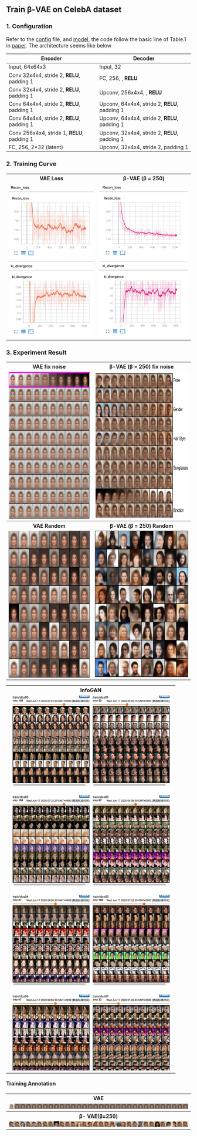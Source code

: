 ## Train β-VAE on CelebA dataset

### 1. Configuration

Refer to the [config](../config/celeba.yaml) file, and [model](../models/celeba_model.py),  the code follow the basic line of Table.1 in [paper](https://openreview.net/forum?id=Sy2fzU9gl). The architecture seems like below

| Encoder                                     | Decoder                                        |
| ------------------------------------------- | ---------------------------------------------- |
| Input, 64x64x3                              | Input, 32                                      |
| Conv 32x4x4, stride 2, **RELU**, padding 1  | FC, 256, , **RELU**                            |
| Conv 32x4x4, stride 2, **RELU**, padding 1  | Upconv, 256x4x4, , **RELU**                    |
| Conv 64x4x4, stride 2, **RELU**, padding 1  | Upconv, 64x4x4, stride 2, **RELU**, padding 1  |
| Conv 64x4x4, stride 2, **RELU**, padding 1  | Upconv, 64x4x4, stride 2,  **RELU**, padding 1 |
| Conv 256x4x4, stride 1, **RELU**, padding 1 | Upconv, 32x4x4, stride 2, **RELU**, padding 1  |
| FC, 256, 2*32 (latent)                      | Upconv, 32x4x4, stride 2, padding 1            |



### 2. Training Curve
<table align='center'>
<tr align='center'>
<th> VAE Loss</th>
<th> β-VAE (β = 250)</th>
</tr>
<tr align='left'>
<td><img src = './res/celeba/vae_loss.png'>
<td><img src = "./res/celeba/vae20_loss.png">
</tr>
</table>


### 3. Experiment Result 


<table align='center'>
<tr align='center'>
<th> VAE fix noise</th>
<th> β-VAE (β = 250) fix noise</th>
</tr>
<tr>
<td><img src = 'res/celeba/vae_fix.png' height='400'>
<td><img src = 'res/celeba/vae20_fix.png' height='400'>
</tr>
<tr align='center'>
<th> VAE Random</th>
<th> β-VAE (β = 250) Random</th>
</tr>
<tr>
<td><img src = 'res/celeba/vae_random.png' height='400'>
<td><img src = 'res/celeba/vae20_random.png' height='400'>
</tr>
</table>




<table align='center'>
<tr align='center'>
  <th> InfoGAN </th>
</tr>
<tr align='center'>
<td><img src = 'res/celeba/c.png'>
</tr>
</table>



#### Training Annotation

<table align='center'>
<tr align='center'>
  <th> VAE </th>
</tr>
<tr align='center'>
  <td><img src = 'res/celeba/vae1.gif'></td>
</tr>
<tr align='center'>
  <th>β- VAE(β=250) </th>
</tr>
<tr align='center'>
<td><img src = 'res/celeba/vae250.gif'></td>
</tr>
</table>

